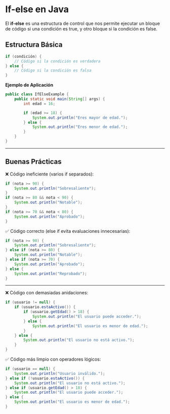 # If-else en Java
El **if-else** es una estructura de control que nos permite ejecutar
un bloque de código si una condición es true, y otro bloque si la
condición es false.

## Estructura Básica

```java
if (condición) {
    // Código si la condición es verdadera
} else {
    // Código si la condición es falsa
}
```

**Ejemplo de Aplicación**

```java
public class IfElseExample {
    public static void main(String[] args) {
        int edad = 16;

        if (edad >= 18) {
            System.out.println("Eres mayor de edad.");
        } else {
            System.out.println("Eres menor de edad.");
        }
    }
}
```

---

## Buenas Prácticas

❌ Código ineficiente (varios if separados):
```java
if (nota >= 90) {
    System.out.println("Sobresaliente");
}
if (nota >= 80 && nota < 90) {
    System.out.println("Notable");
}
if (nota >= 70 && nota < 80) {
    System.out.println("Aprobado");
}
```

✅ Código correcto (else if evita evaluaciones innecesarias):
```java
if (nota >= 90) {
    System.out.println("Sobresaliente");
} else if (nota >= 80) {
    System.out.println("Notable");
} else if (nota >= 70) {
    System.out.println("Aprobado");
} else {
    System.out.println("Reprobado");
}
```

---

❌ Código con demasiadas anidaciones:
```java
if (usuario != null) {
    if (usuario.estaActivo()) {
        if (usuario.getEdad() > 18) {
            System.out.println("El usuario puede acceder.");
        } else {
            System.out.println("El usuario es menor de edad.");
        }
    } else {
        System.out.println("El usuario no está activo.");
    }
}
```

✅ Código más limpio con operadores lógicos:
```java
if (usuario == null) {
    System.out.println("Usuario inválido.");
} else if (!usuario.estaActivo()) {
    System.out.println("El usuario no está activo.");
} else if (usuario.getEdad() > 18) {
    System.out.println("El usuario puede acceder.");
} else {
    System.out.println("El usuario es menor de edad.");
}
```